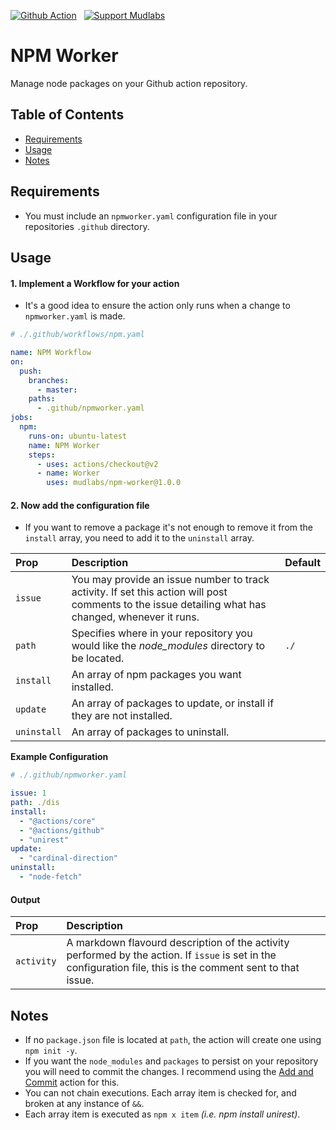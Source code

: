 [action-badge]: https://img.shields.io/badge/-Action-24292e?logo=github&style=for-the-badge
[paypal-badge]: https://img.shields.io/badge/-Support-f3f4f6?logo=paypal&style=for-the-badge
[brave-badge]: https://img.shields.io/badge/-Tip-f3f4f6?logo=brave&style=for-the-badge

[![Github Action][action-badge]](https://github.com/marketplace/action/npm-worker)
&nbsp;
[![Support Mudlabs][paypal-badge]](https://paypal.com/paypalme/mudlabs/5usd)

# NPM Worker
Manage node packages on your Github action repository.

## Table of Contents
- [Requirements](#requirements)
- [Usage](#usage)
- [Notes](#notes)

## Requirements
- You must include an `npmworker.yaml` configuration file in your repositories `.github` directory.

## Usage

#### 1. Implement a Workflow for your action
- It's a good idea to ensure the action only runs when a change to `npmworker.yaml` is made.
```yaml
# ./.github/workflows/npm.yaml

name: NPM Workflow
on:
  push:
    branches:
      - master:
    paths:
      - .github/npmworker.yaml
jobs:
  npm:
    runs-on: ubuntu-latest
    name: NPM Worker
    steps:
      - uses: actions/checkout@v2
      - name: Worker
        uses: mudlabs/npm-worker@1.0.0    
```
    

#### 2. Now add the configuration file
- If you want to remove a package it's not enough to remove it from the `install` array, you need to add it to the `uninstall` array.   

| Prop | Description | Default |
| :--- | :--- | :--- |
| `issue` | You may provide an issue number to track activity. If set this action will post comments to the issue detailing what has changed, whenever it runs. | |
| `path` | Specifies where in your repository you would like the _node_modules_ directory to be located. | `./` |
| `install` | An array of npm packages you want installed. | |
| `update` | An array of packages to update, or install if they are not installed. | |
| `uninstall` | An array of packages to uninstall. | |

**Example Configuration**
```yaml 
# ./.github/npmworker.yaml

issue: 1
path: ./dis
install:
  - "@actions/core"
  - "@actions/github"
  - "unirest"
update:
  - "cardinal-direction"
uninstall:
  - "node-fetch"
```


#### Output

| Prop | Description |
| :--- | :--- |
| `activity` | A markdown flavourd description of the activity performed by the action. If `issue` is set in the configuration file, this is the comment sent to that issue. |

    
## Notes
- If no `package.json` file is located at `path`, the action will create one using `npm init -y`.
- If you want the `node_modules` and `packages` to persist on your repository you will need to commit the changes. I recommend using the [Add and Commit](https://github.com/marketplace/actions/add-commit) action for this.
- You can not chain executions. Each array item is checked for, and broken at any instance of `&&`.
- Each array item is executed as `npm x item` _(i.e. npm install unirest)_.
